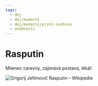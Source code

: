 ```yaml
---
tags:
  - dej
  - dej/moderní
  - dej/moderní/první-světová
  - osobnosti
---
```

# Rasputin
Milenec carevny, zajímává postava, lékář.

![Grigorij Jefimovič Rasputin – Wikipedie](https://upload.wikimedia.org/wikipedia/commons/9/97/Grigori_Rasputin_1916.jpg)
